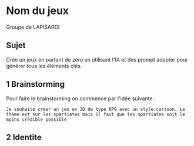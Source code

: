 # Nom du jeux
Groupe de LAPISARDI

## Sujet 

Crée un jeux en partant de zéro en utilisant l'IA et des prompt adapter pour générer tous les éléments clés.

## 1 Brainstorming

Pour faire le brainstorming on commence par l'idée suivante :

```
Je souhaite créer un jeu en 3D de type RPG avec un style cartoon. Le thème est sur les spartiates mais il faut que les spartiates soit le moins crédible possible
```

## 2 Identite

